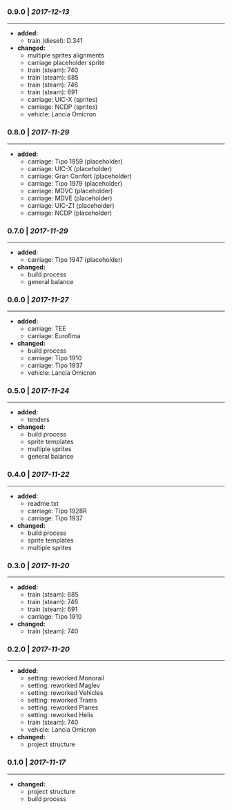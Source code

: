 ### 0.9.0 | *2017-12-13*
---
- **added:**
    - train (diesel): D.341
- **changed:**
    - multiple sprites alignments
    - carriage placeholder sprite
    - train (steam): 740
    - train (steam): 685
    - train (steam): 746
    - train (steam): 691
    - carriage: UIC-X (sprites)
    - carriage: NCDP (sprites)
    - vehicle: Lancia Omicron

### 0.8.0 | *2017-11-29*
---
- **added:**
    - carriage: Tipo 1959 (placeholder)
    - carriage: UIC-X (placeholder)
    - carriage: Gran Confort (placeholder)
    - carriage: Tipo 1979 (placeholder)
    - carriage: MDVC (placeholder)
    - carriage: MDVE (placeholder)
    - carriage: UIC-Z1 (placeholder)
    - carriage: NCDP (placeholder)

### 0.7.0 | *2017-11-29*
---
- **added:**
    - carriage: Tipo 1947 (placeholder)
- **changed:**
    - build process
    - general balance


### 0.6.0 | *2017-11-27*
---
- **added:**
  - carriage: TEE
  - carriage: Eurofima
- **changed:**
  - build process
  - carriage: Tipo 1910
  - carriage: Tipo 1937
  - vehicle: Lancia Omicron


### 0.5.0 | *2017-11-24*
---
- **added:**
  - tenders
- **changed:**
  - build process
  - sprite templates
  - multiple sprites
  - general balance


### 0.4.0 | *2017-11-22*
---
- **added:**
  - readme.txt
  - carriage: Tipo 1928R
  - carriage: Tipo 1937
- **changed:**
  - build process
  - sprite templates
  - multiple sprites


### 0.3.0 | *2017-11-20*
---
- **added:**
  - train (steam): 685
  - train (steam): 746
  - train (steam): 691
  - carriage: Tipo 1910
- **changed:**
  - train (steam): 740


### 0.2.0 | *2017-11-20*
---
- **added:**
  - setting: reworked Monorail
  - setting: reworked Maglev
  - setting: reworked Vehicles
  - setting: reworked Trams
  - setting: reworked Planes
  - setting: reworked Helis
  - train (steam): 740
  - vehicle: Lancia Omicron
- **changed:**
  - project structure


### 0.1.0 | *2017-11-17*
---
- **changed:**
  - project structure
  - build process
